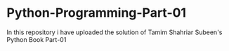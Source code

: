 # Python-Programming-Part-01
In this repository i have uploaded the solution of Tamim Shahriar Subeen's Python Book Part-01
